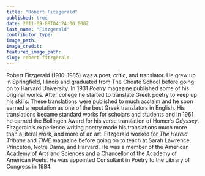 ```yaml
---
title: "Robert Fitzgerald"
published: true
date: 2011-09-08T04:24:00.000Z
last_name: "Fitzgerald"
contributor_type:
image_path:
image_credit:
featured_image_path:
slug: robert-fitzgerald
---
```


Robert Fitzgerald (1910–1985) was a poet, critic, and translator. He grew up in Springfield, Illinois and graduated from The Choate School before going on to Harvard University. In 1931 _Poetry_ magazine published some of his original works. After college he started to translate Greek poetry to keep up his skills. These translations were published to much acclaim and he soon earned a reputation as one of the best Greek translators in English. His translations became standard works for scholars and students and in 1961 he earned the Bollingen Award for his verse translation of Homer’s _Odyssey_. Fitzgerald’s experience writing poetry made his translations much more than a literal work, and more of an art. Fitzgerald worked for _The Herald Tribune_ and _TIME_ magazine before going on to teach at Sarah Lawrence, Princeton, Notre Dame, and Harvard. He was a member of the American Academy of Arts and Sciences and a Chancellor of the Academy of American Poets. He was appointed Consultant in Poetry to the Library of Congress in 1984.

